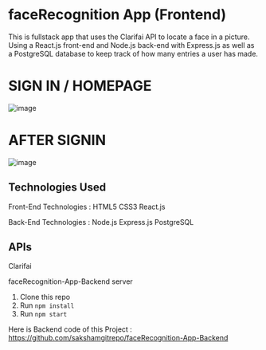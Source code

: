 # faceRecognition App (Frontend)
This is fullstack app that uses the Clarifai API to locate a face in a picture. Using a React.js front-end and Node.js back-end with Express.js as well as a PostgreSQL database to keep track of how many entries a user has made.
# SIGN IN / HOMEPAGE
![image](https://user-images.githubusercontent.com/106506484/196285364-4f2920f1-b373-4c20-a760-f0c79c8e3477.png)

# AFTER SIGNIN
![image](https://user-images.githubusercontent.com/106506484/196285837-9f516473-3db5-4e01-abe5-d32c56dd7141.png)

Technologies Used
------------------
Front-End Technologies : 
HTML5
CSS3
React.js

Back-End Technologies : 
Node.js
Express.js
PostgreSQL

APIs
----
Clarifai

faceRecognition-App-Backend server

1. Clone this repo
2. Run `npm install`
3. Run `npm start`

Here is Backend code of this Project : https://github.com/sakshamgitrepo/faceRecognition-App-Backend


